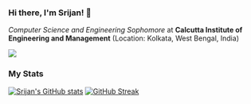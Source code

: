 ### Hi there, I'm Srijan! 👋

<em>Computer Science and Engineering Sophomore</em> at <strong>Calcutta Institute of Engineering and Management</strong> (Location: Kolkata, West Bengal, India)

![](https://komarev.com/ghpvc/?username=geekymeeky&color=green)

### My Stats

[![Srijan's GitHub stats](https://github-readme-stats.vercel.app/api?username=geekymeeky&show_icons=true&theme=radical?count_private=true)](https://github.com/anuraghazra/github-readme-stats)
[![GitHub Streak](http://github-readme-streak-stats.herokuapp.com?user=geekymeeky&theme=dark&hide_border=true&sideLabels=BDC773&sideNums=67DDA5&stroke=5CDD79&background=000000)](https://git.io/streak-stats)
